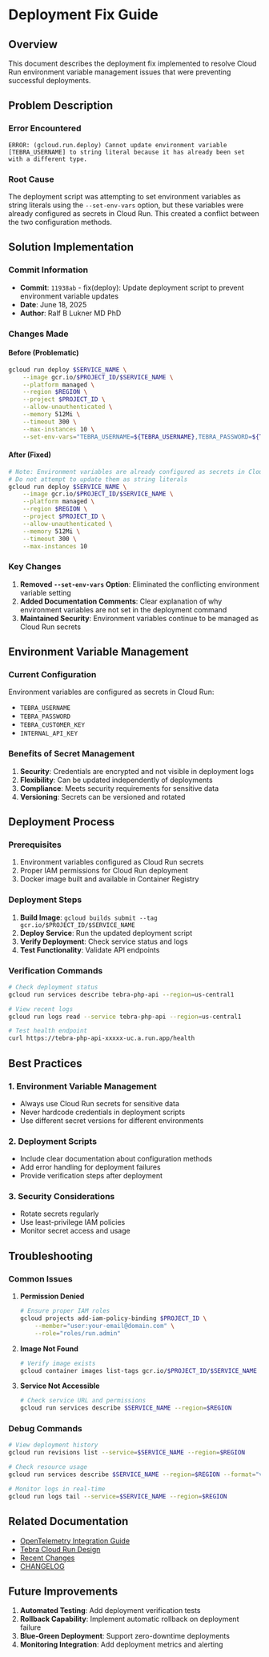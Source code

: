 # Deployment Fix Guide

## Overview

This document describes the deployment fix implemented to resolve Cloud Run environment variable management issues that were preventing successful deployments.

## Problem Description

### Error Encountered

```
ERROR: (gcloud.run.deploy) Cannot update environment variable [TEBRA_USERNAME] to string literal because it has already been set with a different type.
```

### Root Cause
The deployment script was attempting to set environment variables as string literals using the `--set-env-vars` option, but these variables were already configured as secrets in Cloud Run. This created a conflict between the two configuration methods.

## Solution Implementation

### Commit Information

- **Commit**: `11938ab` - fix(deploy): Update deployment script to prevent environment variable updates
- **Date**: June 18, 2025
- **Author**: Ralf B Lukner MD PhD

### Changes Made

#### Before (Problematic)

```bash
gcloud run deploy $SERVICE_NAME \
    --image gcr.io/$PROJECT_ID/$SERVICE_NAME \
    --platform managed \
    --region $REGION \
    --project $PROJECT_ID \
    --allow-unauthenticated \
    --memory 512Mi \
    --timeout 300 \
    --max-instances 10 \
    --set-env-vars="TEBRA_USERNAME=${TEBRA_USERNAME},TEBRA_PASSWORD=${TEBRA_PASSWORD},TEBRA_CUSTOMER_KEY=${TEBRA_CUSTOMER_KEY},INTERNAL_API_KEY=${INTERNAL_API_KEY}"
```

#### After (Fixed)

```bash
# Note: Environment variables are already configured as secrets in Cloud Run
# Do not attempt to update them as string literals
gcloud run deploy $SERVICE_NAME \
    --image gcr.io/$PROJECT_ID/$SERVICE_NAME \
    --platform managed \
    --region $REGION \
    --project $PROJECT_ID \
    --allow-unauthenticated \
    --memory 512Mi \
    --timeout 300 \
    --max-instances 10
```

### Key Changes

1. **Removed `--set-env-vars` Option**: Eliminated the conflicting environment variable setting
2. **Added Documentation Comments**: Clear explanation of why environment variables are not set in the deployment command
3. **Maintained Security**: Environment variables continue to be managed as Cloud Run secrets

## Environment Variable Management

### Current Configuration

Environment variables are configured as secrets in Cloud Run:

- `TEBRA_USERNAME`
- `TEBRA_PASSWORD`
- `TEBRA_CUSTOMER_KEY`
- `INTERNAL_API_KEY`

### Benefits of Secret Management

1. **Security**: Credentials are encrypted and not visible in deployment logs
2. **Flexibility**: Can be updated independently of deployments
3. **Compliance**: Meets security requirements for sensitive data
4. **Versioning**: Secrets can be versioned and rotated

## Deployment Process

### Prerequisites

1. Environment variables configured as Cloud Run secrets
2. Proper IAM permissions for Cloud Run deployment
3. Docker image built and available in Container Registry

### Deployment Steps

1. **Build Image**: `gcloud builds submit --tag gcr.io/$PROJECT_ID/$SERVICE_NAME`
2. **Deploy Service**: Run the updated deployment script
3. **Verify Deployment**: Check service status and logs
4. **Test Functionality**: Validate API endpoints

### Verification Commands

```bash
# Check deployment status
gcloud run services describe tebra-php-api --region=us-central1

# View recent logs
gcloud run logs read --service tebra-php-api --region=us-central1

# Test health endpoint
curl https://tebra-php-api-xxxxx-uc.a.run.app/health
```

## Best Practices

### 1. Environment Variable Management

- Always use Cloud Run secrets for sensitive data
- Never hardcode credentials in deployment scripts
- Use different secret versions for different environments

### 2. Deployment Scripts

- Include clear documentation about configuration methods
- Add error handling for deployment failures
- Provide verification steps after deployment

### 3. Security Considerations

- Rotate secrets regularly
- Use least-privilege IAM policies
- Monitor secret access and usage

## Troubleshooting

### Common Issues

1. **Permission Denied**
   ```bash
   # Ensure proper IAM roles
   gcloud projects add-iam-policy-binding $PROJECT_ID \
       --member="user:your-email@domain.com" \
       --role="roles/run.admin"
   ```

2. **Image Not Found**
   ```bash
   # Verify image exists
   gcloud container images list-tags gcr.io/$PROJECT_ID/$SERVICE_NAME
   ```

3. **Service Not Accessible**
   ```bash
   # Check service URL and permissions
   gcloud run services describe $SERVICE_NAME --region=$REGION
   ```

### Debug Commands

```bash
# View deployment history
gcloud run revisions list --service=$SERVICE_NAME --region=$REGION

# Check resource usage
gcloud run services describe $SERVICE_NAME --region=$REGION --format="value(spec.template.spec.containers[0].resources)"

# Monitor logs in real-time
gcloud run logs tail --service=$SERVICE_NAME --region=$REGION
```

## Related Documentation

- [OpenTelemetry Integration Guide](opentelemetry-integration.md)
- [Tebra Cloud Run Design](tebra-cloudrun-design.md)
- [Recent Changes](recent-changes.md)
- [CHANGELOG](CHANGELOG.md)

## Future Improvements

1. **Automated Testing**: Add deployment verification tests
2. **Rollback Capability**: Implement automatic rollback on deployment failure
3. **Blue-Green Deployment**: Support zero-downtime deployments
4. **Monitoring Integration**: Add deployment metrics and alerting
